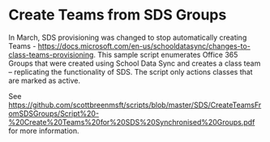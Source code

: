 # Create Teams from SDS Groups
In March, SDS provisioning was changed to stop automatically creating Teams - https://docs.microsoft.com/en-us/schooldatasync/changes-to-class-teams-provisioning.
This sample script enumerates Office 365 Groups that were created using School Data Sync and creates a class team – replicating the functionality of SDS. The script only actions classes that are marked as active.


See https://github.com/scottbreenmsft/scripts/blob/master/SDS/CreateTeamsFromSDSGroups/Script%20-%20Create%20Teams%20for%20SDS%20Synchronised%20Groups.pdf for more information.
